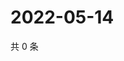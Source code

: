 # 2022-05-14

共 0 条

<!-- BEGIN WEIBO -->
<!-- 最后更新时间 Sat May 14 2022 17:13:05 GMT+0800 (China Standard Time) -->

<!-- END WEIBO -->
